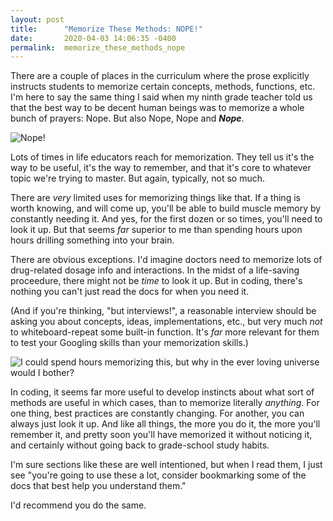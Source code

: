 ```yaml
---
layout: post
title:      "Memorize These Methods: NOPE!"
date:       2020-04-03 14:06:35 -0400
permalink:  memorize_these_methods_nope
---
```



There are a couple of places in the curriculum where the prose explicitly instructs students to memorize certain concepts, methods, functions, etc. I'm here to say the same thing I said when my ninth grade teacher told us that the best way to be decent human beings was to memorize a whole bunch of prayers: Nope. But also Nope, Nope and ***Nope***.


![Nope!](https://i.giphy.com/media/yMaLDA976YtUs/giphy.webp)

Lots of times in life educators reach for memorization. They tell us it's the way to be useful, it's the way to remember, and that it's core to whatever topic we're trying to master. But again, typically, not so much.

There are *very* limited uses for memorizing things like that. If a thing is worth knowing, and will come up, you'll be able to build muscle memory by constantly needing it. And yes, for the first dozen or so times, you'll need to look it up. But that seems *far* superior to me than spending hours upon hours drilling something into your brain.

There are obvious exceptions. I'd imagine doctors need to memorize lots of drug-related dosage info and interactions. In the midst of a life-saving proceedure, there might not be *time* to look it up. But in coding, there's nothing you can't just read the docs for when you need it. 

(And if you're thinking, "but interviews!", a reasonable interview should be asking you about concepts, ideas, implementations, etc., but very much *not* to whiteboard-repeat some built-in function. It's *far* more relevant for them to test your Googling skills than your memorization skills.)

![I *could* spend hours memorizing this, but why in the ever loving universe would I *bother*?](https://p37.f2.n0.cdn.getcloudapp.com/items/NQuZ6PwK/Nope.png?v=bf06579ad3c74aed4ad4849304b2f3e6)

In coding, it seems far more useful to develop instincts about what sort of methods are useful in which cases, than to memorize literally *anything*. For one thing, best practices are constantly changing. For another, you can always just look it up. And like all things, the more you do it, the more you'll remember it, and pretty soon you'll have memorized it without noticing it, and certainly without going back to grade-school study habits.

I'm sure sections like these are well intentioned, but when I read them, I just see "you're going to use these a lot, consider bookmarking some of the docs that best help you understand them." 

I'd recommend you do the same. 

